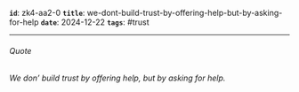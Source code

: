 **`id`**: zk4-aa2-0
**`title`**: we-dont-build-trust-by-offering-help-but-by-asking-for-help
**`date`**: 2024-12-22
**`tags`**: #trust

---

###### Quote

_We don’ build trust by offering help, but by asking for help._
